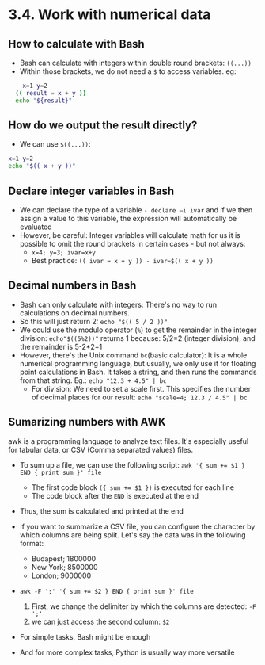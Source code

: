 # 3.4. Work with numerical data

## How to calculate with Bash

- Bash can calculate with integers within double round brackets: `((...))`
- Within those brackets, we do not need a `$` to access variables.
  eg:

```bash
    x=1 y=2
  (( result = x + y ))
  echo "${result}"
```

## How do we output the result directly?

- We can use `$((...))`:

```bash
x=1 y=2
echo "$(( x + y ))"
```

## Declare integer variables in Bash

- We can declare the type of a variable `- declare –i ivar` and if we then assign a value to this variable, the expression will automatically be evaluated
- However, be careful: Integer variables will calculate math for us it is possible to omit the round brackets in certain cases - but not always:
  - `x=4; y=3; ivar=x+y`
  - Best practice: `(( ivar = x + y )) - ivar=$(( x + y ))`

## Decimal numbers in Bash

- Bash can only calculate with integers: There's no way to run calculations on decimal numbers.
- So this will just return 2: `echo "$(( 5 / 2 ))"`
- We could use the modulo operator (`%`) to get the remainder in the integer division:
  `echo"$((5%2))"` returns 1 because: 5/2=2 (integer division), and the remainder is 5-2\*2=1
- However, there's the Unix command `bc`(basic calculator): It is a whole numerical programming language, but usually, we only use it for floating point calculations in Bash. It takes a string, and then runs the commands from that string. Eg.: `echo "12.3 + 4.5" | bc`
  - For division: We need to set a scale first. This specifies the number of decimal places for our result: `echo "scale=4; 12.3 / 4.5" | bc`

## Sumarizing numbers with AWK

awk is a programming language to analyze text files. It's especially useful for tabular data, or CSV (Comma separated values) files.

- To sum up a file, we can use the following script:
  `awk '{ sum += $1 } END { print sum }' file`
  - The first code block `({ sum += $1 })` is executed for each line
  - The code block after the `END` is executed at the end
- Thus, the sum is calculated and printed at the end
- If you want to summarize a CSV file, you can configure the character by which columns are being split. Let's say the data was in the following format:

  - Budapest; 1800000
  - New York; 8500000
  - London; 9000000

- `awk -F ';' '{ sum += $2 } END { print sum }' file`

  1. First, we change the delimiter by which the columns are detected: `-F ';'`
  2. we can just access the second column: `$2`

- For simple tasks, Bash might be enough
- And for more complex tasks, Python is usually way more
  versatile
